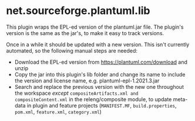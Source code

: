 # net.sourceforge.plantuml.lib

This plugin wraps the EPL-ed version of the plantuml.jar file. The plugin's version is the same as the jar's, to make it easy to track versions.

Once in a while it should be updated with a new version. This isn't currently automated, so the following manual steps are needed:

- Download the EPL-ed version from https://plantuml.com/download and unzip
- Copy the jar into this plugin's lib folder and change its name to include the version and license name, e.g. plantuml-epl-1.2021.3.jar
- Search and replace the previous version with the new one throughout the workspace _except_ `compositeArtifacts.xml and compositeContent.xml` in the releng/composite module, to update meta-data in plugin and feature projects (`MANIFEST.MF`, `build.properties`, `pom.xml`, `feature.xml`, `category.xml`)
